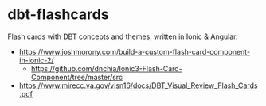 # dbt-flashcards
Flash cards with DBT concepts and themes, written in Ionic & Angular.

* https://www.joshmorony.com/build-a-custom-flash-card-component-in-ionic-2/
  * https://github.com/dnchia/Ionic3-Flash-Card-Component/tree/master/src
* https://www.mirecc.va.gov/visn16/docs/DBT_Visual_Review_Flash_Cards.pdf
